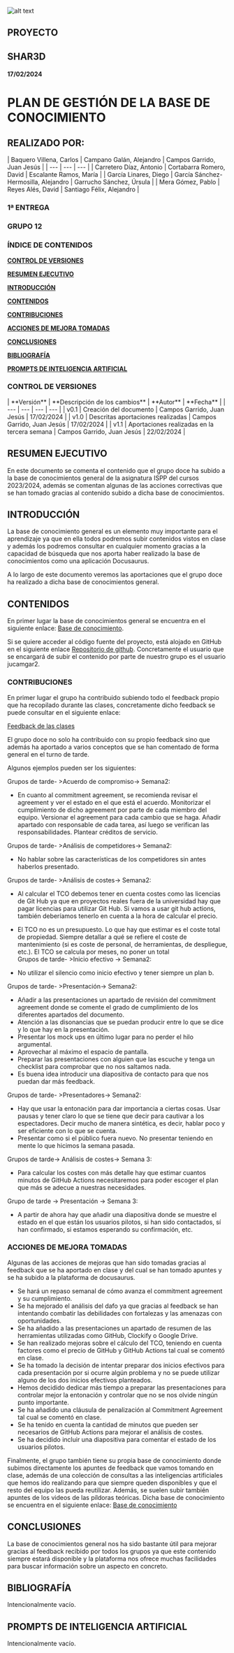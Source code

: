 ![alt text](/img/logo.png)

## **PROYECTO**

## **SHAR3D**

#### 17/02/2024

# **PLAN DE GESTIÓN DE LA BASE DE CONOCIMIENTO**

## **REALIZADO POR:**
<div class="markdown-table">
| Baquero Villena, Carlos | Campano Galán, Alejandro | Campos Garrido, Juan Jesús |
| --- | --- | --- |
| Carretero Díaz, Antonio | Cortabarra Romero, David | Escalante Ramos, María |
| García Linares, Diego | García Sánchez-Hermosilla, Alejandro | Garrucho Sánchez, Úrsula |
| Mera Gómez, Pablo | Reyes Alés, David | Santiago Félix, Alejandro |
</div>

### **1ª ENTREGA**

### **GRUPO 12**

### **ÍNDICE DE CONTENIDOS**
<div class="markdown-center">

[**CONTROL DE VERSIONES**](#control-de-versiones)

[**RESUMEN EJECUTIVO**](#resumen-ejecutivo)

[**INTRODUCCIÓN**](#introducción)

[**CONTENIDOS**](#contenidos)

[**CONTRIBUCIONES**](#contribuciones)

[**ACCIONES DE MEJORA TOMADAS**](#acciones-de=mejora-tomadas)

[**CONCLUSIONES**](#conclusiones)

[**BIBLIOGRAFÍA**](#bibliografía)

[**PROMPTS DE INTELIGENCIA ARTIFICIAL**](#prompts-de-inteligencia-artificial)
</div>

### **CONTROL DE VERSIONES**
<div class="markdown-table">
| **Versión** | **Descripción de los cambios** | **Autor** | **Fecha** |
| --- | --- | --- | --- |
| v0.1 | Creación del documento | Campos Garrido, Juan Jesús | 17/02/2024 |
| v1.0 | Descritas aportaciones realizadas | Campos Garrido, Juan Jesús | 17/02/2024 |
| v1.1 | Aportaciones realizadas en la tercera semana | Campos Garrido, Juan Jesús | 22/02/2024 |
</div>

## **RESUMEN EJECUTIVO**

En este documento se comenta el contenido que el grupo doce ha subido a la base de conocimientos general de la asignatura ISPP del cursos 2023/2024, además se comentan algunas de las acciones correctivas que se han tomado gracias al contenido subido a dicha base de conocimientos.

## **INTRODUCCIÓN**

La base de conocimiento general es un elemento muy importante para el aprendizaje ya que en ella todos podremos subir contenidos vistos en clase y además los podremos consultar en cualquier momento gracias a la capacidad de búsqueda que nos aporta haber realizado la base de conocimientos como una aplicación Docusaurus.

A lo largo de este documento veremos las aportaciones que el grupo doce ha realizado a dicha base de conocimientos general.

## **CONTENIDOS**

En primer lugar la base de conocimientos general se encuentra en el siguiente enlace: [Base de conocimiento](https://bgcc.vercel.app/).

Si se quiere acceder al código fuente del proyecto, está alojado en GitHub en el siguiente enlace [Repositorio de github](https://github.com/ISPP-2324/BGC). Concretamente el usuario que se encargará de subir el contenido por parte de nuestro grupo es el usuario jucamgar2.

### **CONTRIBUCIONES**

En primer lugar el grupo ha contribuido subiendo todo el feedback propio que ha recopilado durante las clases, concretamente dicho feedback se puede consultar en el siguiente enlace:

[Feedback de las clases](https://bgcc.vercel.app/docs/Grupos%20de%20tarde/Grupo%2012)

El grupo doce no solo ha contribuido con su propio feedback sino que además ha aportado a varios conceptos que se han comentado de forma general en el turno de tarde.

Algunos ejemplos pueden ser los siguientes:

Grupos de tarde- >Acuerdo de compromiso-> Semana2:

- En cuanto al commitment agreement, se recomienda revisar el agreement y ver el estado en el que está el acuerdo. Monitorizar el cumplimiento de dicho agreement por parte de cada miembro del equipo. Versionar el agreement para cada cambio que se haga. Añadir apartado con responsable de cada tarea, así luego se verifican las responsabilidades. Plantear créditos de servicio.

Grupos de tarde- >Análisis de competidores-> Semana2:

- No hablar sobre las características de los competidores sin antes haberlos presentado.

Grupos de tarde- >Análisis de costes-> Semana2:

- Al calcular el TCO debemos tener en cuenta costes como las licencias de Git Hub ya que en proyectos reales fuera de la universidad hay que pagar licencias para utilizar Git Hub. Si vamos a usar git hub actions, también deberíamos tenerlo en cuenta a la hora de calcular el precio.  

- El TCO no es un presupuesto. Lo que hay que estimar es el coste total de propiedad. Siempre detallar a qué se refiere el coste de mantenimiento (si es coste de personal, de herramientas, de despliegue, etc.). El TCO se calcula por meses, no poner un total  
    Grupos de tarde- >Inicio efectivo -> Semana2:
- No utilizar el silencio como inicio efectivo y tener siempre un plan b.

Grupos de tarde- >Presentación-> Semana2:

- Añadir a las presentaciones un apartado de revisión del commitment agreement donde se comente el grado de cumplimiento de los diferentes apartados del documento.
- Atención a las disonancias que se puedan producir entre lo que se dice y lo que hay en la presentación.
- Presentar los mock ups en último lugar para no perder el hilo argumental.
- Aprovechar al máximo el espacio de pantalla.
- Preparar las presentaciones con alguien que las escuche y tenga un checklist para comprobar que no nos saltamos nada.
- Es buena idea introducir una diapositiva de contacto para que nos puedan dar más feedback.

Grupos de tarde- >Presentadores-> Semana2:

- Hay que usar la entonación para dar importancia a ciertas cosas. Usar pausas y tener claro lo que se tiene que decir para cautivar a los espectadores. Decir mucho de manera sintética, es decir, hablar poco y ser eficiente con lo que se cuenta.
- Presentar como si el público fuera nuevo. No presentar teniendo en mente lo que hicimos la semana pasada.

Grupos de tarde-> Análisis de costes-> Semana 3:

- Para calcular los costes con más detalle hay que estimar cuantos minutos de GitHub Actions necesitaremos para poder escoger el plan que más se adecue a nuestras necesidades.

Grupo de tarde -> Presentación -> Semana 3:

- A partir de ahora hay que añadir una diapositiva donde se muestre el estado en el que están los usuarios pilotos, si han sido contactados, sí han confirmado, si estamos esperando su confirmación, etc.

### **ACCIONES DE MEJORA TOMADAS**

Algunas de las acciones de mejoras que han sido tomadas gracias al feedback que se ha aportado en clase y del cual se han tomado apuntes y se ha subido a la plataforma de docusaurus.

- Se hará un repaso semanal de cómo avanza el commitment agreement y su cumplimiento.
- Se ha mejorado el análisis del dafo ya que gracias al feedback se han intentando combatir las debilidades con fortalezas y las amenazas con oportunidades.
- Se ha añadido a las presentaciones un apartado de resumen de las herramientas utilizadas como GitHub, Clockify o Google Drive.
- Se han realizado mejoras sobre el cálculo del TCO, teniendo en cuenta factores como el precio de GitHub y GitHub Actions tal cual se comentó en clase.
- Se ha tomado la decisión de intentar preparar dos inicios efectivos para cada presentación por si ocurre algún problema y no se puede utilizar alguno de los dos inicios efectivos planteados.
- Hemos decidido dedicar más tiempo a preparar las presentaciones para controlar mejor la entonación y controlar que no se nos olvide ningún punto importante.
- Se ha añadido una cláusula de penalización al Commitment Agreement tal cual se comentó en clase.
- Se ha tenido en cuenta la cantidad de minutos que pueden ser necesarios de GitHub Actions para mejorar el análisis de costes.
- Se ha decidido incluir una diapositiva para comentar el estado de los usuarios pilotos.

Finalmente, el grupo también tiene su propia base de conocimiento donde subimos directamente los apuntes de feedback que vamos tomando en clase, además de una colección de consultas a las inteligencias artificiales que hemos ido realizando para que siempre queden disponibles y que el resto del equipo las pueda reutilizar. Además, se suelen subir también apuntes de los videos de las píldoras teóricas. Dicha base de conocimiento se encuentra en el siguiente enlace: [Base de conocimiento](https://knowledge-base-orpin.vercel.app/)



## **CONCLUSIONES**

La base de conocimientos general nos ha sido bastante útil para mejorar gracias al feedback recibido por todos los grupos ya que este contenido siempre estará disponible y la plataforma nos ofrece muchas facilidades para buscar información sobre un aspecto en concreto.

## **BIBLIOGRAFÍA**

Intencionalmente vacío.

## **PROMPTS DE INTELIGENCIA ARTIFICIAL**

Intencionalmente vacío.